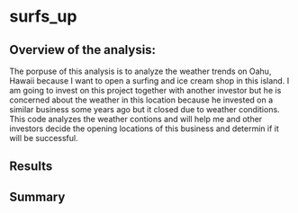 # surfs_up

## Overview of the analysis:

The porpuse of this analysis is to analyze the weather trends on Oahu, Hawaii because I want to open a surfing and ice cream shop in this island. I am going to invest on this project together with another investor but he is concerned about the weather in this location because he invested on a similar business some years ago but it closed due to weather conditions. This code analyzes the weather contions and will help me and other investors decide the opening locations of this business and determin if it will be successful. 

## Results



## Summary









